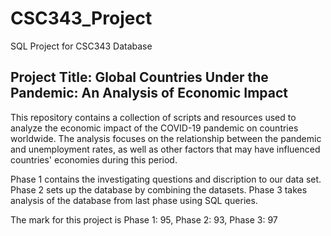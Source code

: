 # CSC343_Project
SQL Project for CSC343 Database

## Project Title: Global Countries Under the Pandemic: An Analysis of Economic Impact

This repository contains a collection of scripts and resources used to analyze the economic impact of the COVID-19 pandemic on countries worldwide. The analysis focuses on the relationship between the pandemic and unemployment rates, as well as other factors that may have influenced countries' economies during this period.

Phase 1 contains the investigating questions and discription to our data set. Phase 2 sets up the database by combining the datasets. Phase 3 takes analysis of the database from last phase using SQL queries. 

The mark for this project is Phase 1: 95, Phase 2: 93, Phase 3: 97
